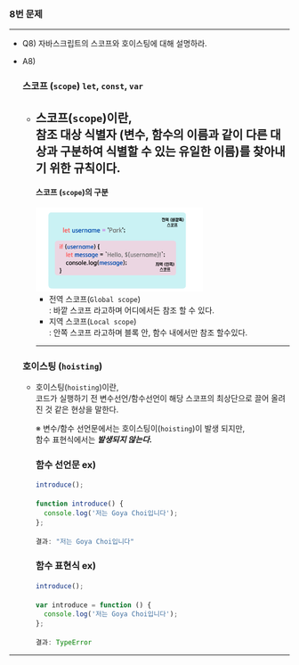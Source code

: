 ### 8번 문제

---

- Q8) 자바스크립트의 스코프와 호이스팅에 대해 설명하라.
- A8)    

  ### 스코프 (`scope`) `let`, `const`, `var`

  - 스코프(`scope`)이란,   
    참조 대상 식별자 (변수, 함수의 이름과 같이 다른 대상과 구분하여 식별할 수 있는 유일한 이름)를 찾아내기 위한 규칙이다.
    ---

    #### 스코프 (`scope`)의 구분

      <img src="../3/images/scope.png" width="300px">

    - 전역 스코프(`Global scope`)   
      : 바깥 스코프 라고하며 어디에서든 참조 할 수 있다.
    - 지역 스코프(`Local scope`)   
      : 안쪽 스코프 라고하며 블록 안, 함수 내에서만 참조 할수있다.

    ---

  ### 호이스팅 (`hoisting`)

  - 호이스팅(`hoisting`)이란,   
    코드가 실행하기 전 변수선언/함수선언이 해당 스코프의 최상단으로 끌어 올려진 것 같은 현상을 말한다.

    ※ 변수/함수 선언문에서는 호이스팅이(`hoisting`)이 발생 되지만,   
       함수 표현식에서는 ***발생되지 않는다.***

    ### 함수 선언문 ex) 
    ```js
    introduce();
    
    function introduce() {
      console.log('저는 Goya Choi입니다');
    };   

    결과: "저는 Goya Choi입니다"
    ```

    ### 함수 표현식 ex)
    ```js
    introduce();
    
    var introduce = function () {
      console.log('저는 Goya Choi입니다');
    };   

    결과: TypeError
    ```
---
